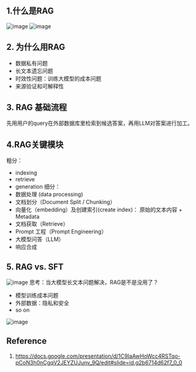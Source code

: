 
## 1.什么是RAG
![image](https://github.com/hinswhale/AI-Learning/assets/22999866/6ec3dd8e-c74d-4069-a483-407717fb7d8c)
![image](https://github.com/hinswhale/AI-Learning/assets/22999866/337143bd-037e-47dc-8d6e-e47aff8a4c1c)


## 2. 为什么用RAG
  * 数据私有问题
  * 长文本遗忘问题
  * 时效性问题：训练大模型的成本问题
  * 来源验证和可解释性
## 3. RAG 基础流程
  先用用户的query在外部数据库里检索到候选答案，再用LLM对答案进行加工。
## 4.RAG关键模块
粗分： 
  * indexing
  * retrieve
  * generation
细分：
  * 数据处理 (data processing)
  * 文档划分（Document Split / Chunking）
  *  向量化（embedding）及创建索引(create index)： 原始的文本内容 + Metadata
  * 文档获取（Retrieve）
  * Prompt 工程（Prompt Engineering）
  * 大模型问答（LLM）
  * 响应合成
## 5. RAG vs. SFT
![image](https://github.com/hinswhale/AI-Learning/assets/22999866/ff8a21b0-7a43-4c8a-a92c-d0dbf222cac7)
思考：当大模型长文本问题解决，RAG是不是没用了？
  * 模型训练成本问题
  * 外部数据：隐私和安全
  * so on



![image](https://github.com/hinswhale/AI-Learning/assets/22999866/2d7a3b11-c409-4bf4-ac31-23242df2e421)

## Reference
1. https://docs.google.com/presentation/d/1C9IaAwHoWcc4RSTqo-pCoN3h0nCgqV2JEYZUJunv_9Q/edit#slide=id.g2b6714d62f7_0_0


